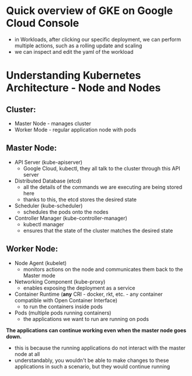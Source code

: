 # Quick overview of GKE on Google Cloud Console

- in Workloads, after clicking our specific deployment, we can perform multiple actions, such as a rolling update and scaling
- we can inspect and edit the yaml of the workload

# Understanding Kubernetes Architecture - Node and Nodes

## Cluster:
- Master Node - manages cluster
- Worker Mode - regular application node with pods

## Master Node:

- API Server (kube-apiserver)
  - Google Cloud, kubectl, they all talk to the cluster through this API server
- Distributed Database (etcd)
  - all the details of the commands we are executing are being stored here
  - thanks to this, the etcd stores the desired state
- Scheduler (kube-scheduler)
  - schedules the pods onto the nodes
- Controller Manager (kube-controller-manager)
  - kubectl manager
  - ensures that the state of the cluster matches the desired state

## Worker Node:
- Node Agent (kubelet)
  - monitors actions on the node and communicates them back to the Master mode
- Networking Component (kube-proxy)
  - enables exposing the deployment as a service
- Container Runtime (**any** CRI - docker, rkt, etc. - any container compatible with Open Container Interface)
  - to run the containers inside pods
- Pods (multiple pods running containers)
  - the applications we want to run are running on pods

**The applications can continue working even when the master node goes down.**
- this is because the running applications do not interact with the master node at all
- understandably, you wouldn't be able to make changes to these applications in such a scenario, but they would continue running


